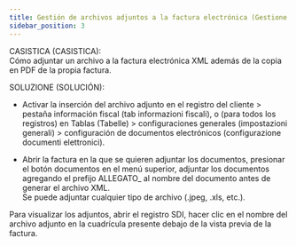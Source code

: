 ```yaml
---
title: Gestión de archivos adjuntos a la factura electrónica (Gestione allegati alla fattura elettronica)
sidebar_position: 3
---
```


CASISTICA (CASISTICA):  
Cómo adjuntar un archivo a la factura electrónica XML además de la copia en PDF de la propia factura.

SOLUZIONE (SOLUCIÓN):  
- Activar la inserción del archivo adjunto en el registro del cliente > pestaña información fiscal (tab informazioni fiscali), o (para todos los registros) en Tablas (Tabelle) > configuraciones generales (impostazioni generali) > configuración de documentos electrónicos (configurazione documenti elettronici).

- Abrir la factura en la que se quieren adjuntar los documentos, presionar el botón documentos en el menú superior, adjuntar los documentos agregando el prefijo ALLEGATO_ al nombre del documento antes de generar el archivo XML.  
Se puede adjuntar cualquier tipo de archivo (.jpeg, .xls, etc.).

Para visualizar los adjuntos, abrir el registro SDI, hacer clic en el nombre del archivo adjunto en la cuadrícula presente debajo de la vista previa de la factura.